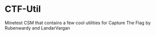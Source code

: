 # CTF-Util
 Minetest CSM that contains a few cool utilities for Capture The Flag by Rubenwardy and LandarVargan
